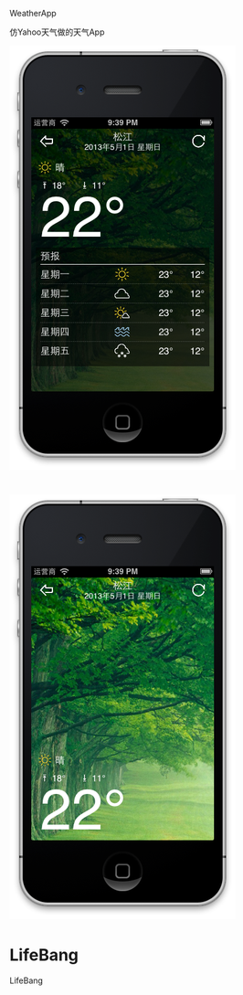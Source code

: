 WeatherApp

仿Yahoo天气做的天气App

![image](screenshot/Screen-Shot-1.png)

![image](screenshot/Screen-Shot-2.png)
=======
# LifeBang
LifeBang
